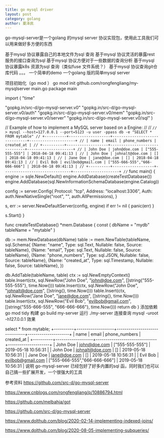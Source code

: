 ```yaml
---
title: go mysql driver
layout: post
category: golang
author: 夏泽民
---
```

go-mysql-server是一个golang 的mysql server 协议实现包，使用此工具我们可以用来做好多方便的东西

基于mysql 协议暴露自己的本地文件为sql 查询
基于mysql 协议灵活的暴露rest 服务的接口查询为sql
基于mysql 协议方便对于一些数据的查询分析
基于mysql 协议暴露k8s 资源为sql 查询（类似fuse 文件系统？）
基于mysql 协议查询git仓库代码
。。。
一个简单的demo
一个golang 版的简单mysql server

项目初始化（go mod ）
go mod init github.com/rongfengliang/my-mysqlserver
main.go
package main

import (
 "time"

 "gopkg.in/src-d/go-mysql-server.v0"
 "gopkg.in/src-d/go-mysql-server.v0/auth"
 "gopkg.in/src-d/go-mysql-server.v0/mem"
 "gopkg.in/src-d/go-mysql-server.v0/server"
 "gopkg.in/src-d/go-mysql-server.v0/sql"
)

// Example of how to implement a MySQL server based on a Engine:
//
// ```
// > mysql --host=127.0.0.1 --port=5123 -u user -ppass db -e "SELECT * FROM mytable"
// +----------+-------------------+-------------------------------+---------------------+
// | name | email | phone_numbers | created_at |
// +----------+-------------------+-------------------------------+---------------------+
// | John Doe | john@doe.com | ["555-555-555"] | 2018-04-18 09:41:13 |
// | John Doe | johnalt@doe.com | [] | 2018-04-18 09:41:13 |
// | Jane Doe | jane@doe.com | [] | 2018-04-18 09:41:13 |
// | Evil Bob | evilbob@gmail.com | ["555-666-555","666-666-666"] | 2018-04-18 09:41:13 |
// +----------+-------------------+-------------------------------+---------------------+
// ```
func main() {
 engine := sqle.NewDefault()
 engine.AddDatabase(createTestDatabase())
 engine.AddDatabase(sql.NewInformationSchemaDatabase(engine.Catalog))

 config := server.Config{
  Protocol: "tcp",
  Address: "localhost:3306",
  Auth: auth.NewNativeSingle("root", "", auth.AllPermissions),
 }

 s, err := server.NewDefaultServer(config, engine)
 if err != nil {
  panic(err)
 }

 s.Start()
}

func createTestDatabase() *mem.Database {
 const (
  dbName = "mydb"
  tableName = "mytable"
 )

 db := mem.NewDatabase(dbName)
 table := mem.NewTable(tableName, sql.Schema{
  {Name: "name", Type: sql.Text, Nullable: false, Source: tableName},
  {Name: "email", Type: sql.Text, Nullable: false, Source: tableName},
  {Name: "phone_numbers", Type: sql.JSON, Nullable: false, Source: tableName},
  {Name: "created_at", Type: sql.Timestamp, Nullable: false, Source: tableName},
 })

 db.AddTable(tableName, table)
 ctx := sql.NewEmptyContext()
 table.Insert(ctx, sql.NewRow("John Doe", "john@doe.com", []string{"555-555-555"}, time.Now()))
 table.Insert(ctx, sql.NewRow("John Doe", "johnalt@doe.com", []string{}, time.Now()))
 table.Insert(ctx, sql.NewRow("Jane Doe", "jane@doe.com", []string{}, time.Now()))
 table.Insert(ctx, sql.NewRow("Evil Bob", "evilbob@gmail.com", []string{"555-666-555", "666-666-666"}, time.Now()))
 return db
}
添加依赖
go mod tidy
构建
go build my-server
运行
./my-server
连接查询
mysql -uroot -h127.0.0.1
效果

select * from mytable;
+----------+-------------------+-------------------------------+---------------------+
| name | email | phone_numbers | created_at |
+----------+-------------------+-------------------------------+---------------------+
| John Doe | john@doe.com | ["555-555-555"] | 2019-05-18 10:56:31 |
| John Doe | johnalt@doe.com | [] | 2019-05-18 10:56:31 |
| Jane Doe | jane@doe.com | [] | 2019-05-18 10:56:31 |
| Evil Bob | evilbob@gmail.com | ["555-666-555","666-666-666"] | 2019-05-18 10:56:31 |
说明
go-mysql-server 已经包好了好多内置的sql 函，同时我们也可以自己搞一些扩展开发，一个很强大的工具

参考资料
https://github.com/src-d/go-mysql-server

https://www.cnblogs.com/rongfengliang/p/10886794.html
<!-- more -->
https://github.com/melbahja/got

https://github.com/src-d/go-mysql-server

https://www.dolthub.com/blog/2020-02-14-implementing-indexed-joins/

https://www.dolthub.com/blog/2020-08-05-implementing-subqueries/
